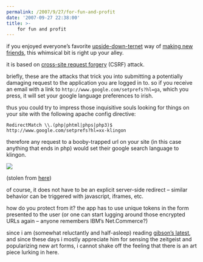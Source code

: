 ```yaml
---
permalink: /2007/9/27/for-fun-and-profit
date: '2007-09-27 22:38:00'
title: >-
    for fun and profit
---
```


if you enjoyed everyone’s favorite
[upside-down-ternet](http://www.ex-parrot.com/~pete/upside-down-ternet.html)
way of [making new
friends](http://en.wikipedia.org/wiki/How_to_Win_Friends_and_Influence_People),
this whimsical bit is right up your alley.

it is based on [cross-site request
forgery](http://shiflett.org/articles/cross-site-request-forgeries)
(CSRF) attack.

briefly, these are the attacks that trick you into submitting a
potentially damaging request to the application you are logged in to. so
if you receive an email with a link to
`http://www.google.com/setprefs?hl=ga`, which you press, it will set
your google language preferences to irish.

thus you could try to impress those inquisitive souls looking for things
on your site with the following apache config directive:

    RedirectMatch \\.(php|phtml|phps|php3)$ http://www.google.com/setprefs?hl=xx-klingon

therefore any request to a booby-trapped url on your site (in this case
anything that ends in php) would set their google search language to
klingon.

<img src="/assets/2007/9/28/laughter.jpg" data-align="right" data-hspace="10" />

(stolen from [here](http://isc.sans.org/diary.html?storyid=1750))

of course, it does not have to be an explicit server-side redirect –
similar behavior can be triggered with javascript, iframes, etc.

how do you protect from it? the app has to use unique tokens in the form
presented to the user (or one can start lugging around those encrypted
URLs again – anyone remembers <span class="caps">IBM</span>’s
Net.Commerce?)

since i am (somewhat reluctantly and half-asleep) reading [gibson’s
latest](http://en.wikipedia.org/wiki/Spook_Country), and since these
days i mostly appreciate him for sensing the zeitgeist and popularizing
new art forms, i cannot shake off the feeling that there is an art piece
lurking in here.
